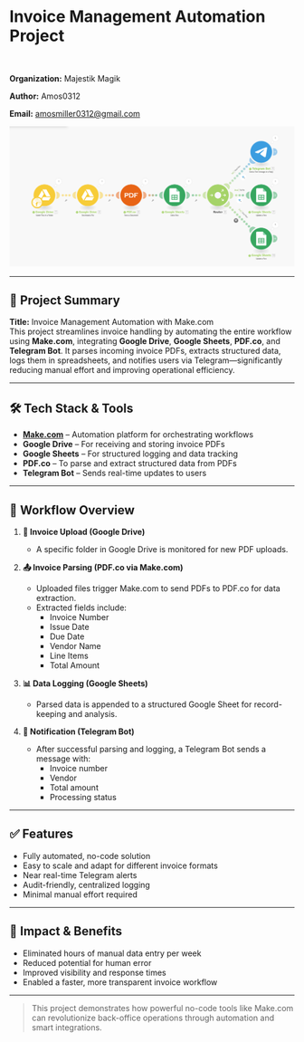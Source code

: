 # Invoice Management Automation Project
<br/>

**Organization:** Majestik Magik 

**Author:** Amos0312  

**Email:** amosmiller0312@gmail.com  

<p align="center"> <img src="./images/invoice_manage.png" alt="workflow" /> </p>

---

## 📌 Project Summary

**Title:** Invoice Management Automation with Make.com  
This project streamlines invoice handling by automating the entire workflow using **Make.com**, integrating **Google Drive**, **Google Sheets**, **PDF.co**, and **Telegram Bot**. It parses incoming invoice PDFs, extracts structured data, logs them in spreadsheets, and notifies users via Telegram—significantly reducing manual effort and improving operational efficiency.

---

## 🛠️ Tech Stack & Tools

- **[Make.com](https://www.make.com/)** – Automation platform for orchestrating workflows  
- **Google Drive** – For receiving and storing invoice PDFs  
- **Google Sheets** – For structured logging and data tracking  
- **PDF.co** – To parse and extract structured data from PDFs  
- **Telegram Bot** – Sends real-time updates to users  

---

## 🔄 Workflow Overview

1. **📂 Invoice Upload (Google Drive)**  
   - A specific folder in Google Drive is monitored for new PDF uploads.

2. **📤 Invoice Parsing (PDF.co via Make.com)**  
   - Uploaded files trigger Make.com to send PDFs to PDF.co for data extraction.  
   - Extracted fields include:
     - Invoice Number  
     - Issue Date  
     - Due Date  
     - Vendor Name  
     - Line Items  
     - Total Amount  

3. **📊 Data Logging (Google Sheets)**  
   - Parsed data is appended to a structured Google Sheet for record-keeping and analysis.

4. **📩 Notification (Telegram Bot)**  
   - After successful parsing and logging, a Telegram Bot sends a message with:
     - Invoice number  
     - Vendor  
     - Total amount  
     - Processing status  

---

## ✅ Features

- Fully automated, no-code solution
- Easy to scale and adapt for different invoice formats
- Near real-time Telegram alerts
- Audit-friendly, centralized logging
- Minimal manual effort required

---

## 🚀 Impact & Benefits

- Eliminated hours of manual data entry per week  
- Reduced potential for human error  
- Improved visibility and response times  
- Enabled a faster, more transparent invoice workflow  

---

> This project demonstrates how powerful no-code tools like Make.com can revolutionize back-office operations through automation and smart integrations.
